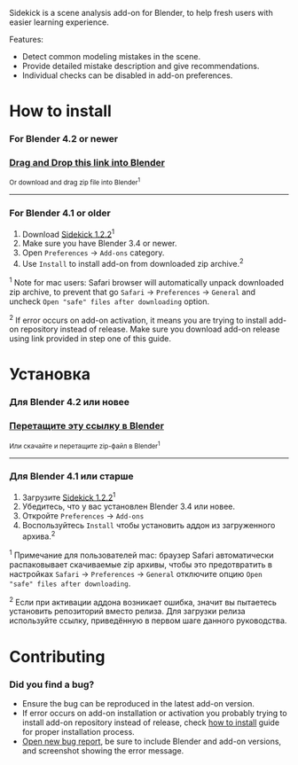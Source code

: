Sidekick is a scene analysis add-on for Blender, to help fresh users with easier learning experience.

Features:

* Detect common modeling mistakes in the scene.
* Provide detailed mistake description and give recommendations.
* Individual checks can be disabled in add-on preferences.


How to install
==========================

### For Blender 4.2 or newer

### [Drag and Drop this link into Blender][download_v1_2_2]

<sub>Or download and drag zip file into Blender<sup>1</sup></sub>

---

### For Blender 4.1 or older

1. Download [Sidekick 1.2.2][download_v1_2_2]<sup>1</sup>
2. Make sure you have Blender 3.4 or newer.
3. Open `Preferences` → `Add-ons` category.
4. Use `Install` to install add-on from downloaded zip archive.<sup>2</sup>

<sup>1</sup> Note for mac users: Safari browser will automatically unpack downloaded zip archive, to prevent that go `Safari` → `Preferences` → `General` and uncheck `Open "safe" files after downloading` option.

<sup>2</sup> If error occurs on add-on activation, it means you are trying to install add-on repository instead of release. Make sure you download add-on release using link provided in step one of this guide.


Установка
==========================

### Для Blender 4.2 или новее

### [Перетащите эту ссылку в Blender][download_v1_2_2]

<sub>Или скачайте и перетащите zip-файл в Blender<sup>1</sup></sub>

---

### Для Blender 4.1 или старше

1. Загрузите [Sidekick 1.2.2][download_v1_2_2]<sup>1</sup>
2. Убедитесь, что у вас установлен Blender 3.4 или новее.
3. Откройте `Preferences` → `Add-ons`
4. Воспользуйтесь `Install` чтобы установить аддон из загруженного архива.<sup>2</sup>

<sup>1</sup> Примечание для пользователей mac: браузер Safari автоматически распаковывает скачиваемые zip архивы, чтобы это предотвратить в настройках `Safari` → `Preferences` → `General` отключите опцию `Open "safe" files after downloading`.

<sup>2</sup> Если при активации аддона возникает ошибка, значит вы пытаетесь установить репозиторий вместо релиза. Для загрузки релиза используйте ссылку, приведённую в первом шаге данного руководства.


Contributing
==========================

### Did you find a bug?

* Ensure the bug can be reproduced in the latest add-on version.
* If error occurs on add-on installation or activation you probably trying to install add-on repository instead of release, check [how to install](#how-to-install) guide for proper installation process.
* [Open new bug report][issues_url], be sure to include Blender and add-on versions, and screenshot showing the error message.


[download_v1_2_2]: https://github.com/mrachinskiy/sidekick/releases/latest/download/sidekick-1_2_2.zip?repository=https://mrachinskiy.github.io/api/v1/extensions.json&blender_version_min=4.2.0
[issues_url]: https://github.com/mrachinskiy/sidekick/issues/new
